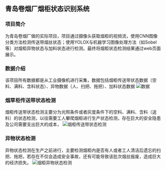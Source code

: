 ## 青岛卷烟厂烟柜状态识别系统

### 项目简介
为青岛卷烟厂做的实际项目，项目通过摄像头获取烟柜的视频流，使用CNN图像分类方法检测传送带烟丝状态；使用YOLOX与机器学习图像处理方法（如Sobel等）对烟柜异物状态与加料状态进行检测。最终将烟柜状态检测结果通过web页面展示。

### 数据介绍
该项目所有数据都是从工业摄像机进行采集，数据包括烟柜传送带状态数据（空料、满料、含料状态）、异物数据（人、扫把、拖把）、加料状态数据
![数据](https://github.com/wcyorange/Tobacco-cabinet-status-identification/tree/main/img/date1.png)

### 烟草柜传送带状态检测
烟柜传送带状态检测主要分为光照条件或者灰度条件下的空料、满料、含料（送料）的状态检测，以往需要工人攀爬烟柜进行生产状态检测，存在巨大的安全隐患及公司需要支出巨大的成本，
![烟柜传送带状态检测](https://github.com/wcyorange/Tobacco-cabinet-status-identification/tree/main/img/classification.png)


### 异物状态检测
异物状态检测在生产之前进行，主要检测烟柜内是否有人或者工人清洁后遗忘的扫把、拖把，若存在不仅会造成安全事故，还有可能导致该批次烟丝报废，造成巨大的经济损失。
![烟柜异物状态检测](https://github.com/wcyorange/Tobacco-cabinet-status-identification/tree/main/img/yiwu.png)

